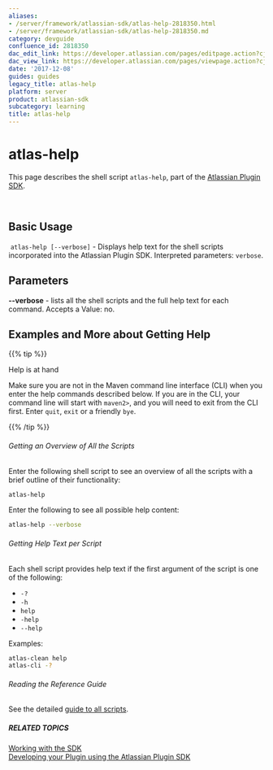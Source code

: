 ```yaml
---
aliases:
- /server/framework/atlassian-sdk/atlas-help-2818350.html
- /server/framework/atlassian-sdk/atlas-help-2818350.md
category: devguide
confluence_id: 2818350
dac_edit_link: https://developer.atlassian.com/pages/editpage.action?cjm=wozere&pageId=2818350
dac_view_link: https://developer.atlassian.com/pages/viewpage.action?cjm=wozere&pageId=2818350
date: '2017-12-08'
guides: guides
legacy_title: atlas-help
platform: server
product: atlassian-sdk
subcategory: learning
title: atlas-help
---
```

# atlas-help

This page describes the shell script `atlas-help`, part of the [Atlassian Plugin SDK](/server/framework/atlassian-sdk/working-with-the-sdk).

 

## Basic Usage

 `atlas-help [--verbose]` - Displays help text for the shell scripts incorporated into the Atlassian Plugin SDK. Interpreted parameters: `verbose`.

## Parameters

**--verbose** - lists all the shell scripts and the full help text for each command. Accepts a Value: no.

## Examples and More about Getting Help

{{% tip %}}

Help is at hand

Make sure you are not in the Maven command line interface (CLI) when you enter the help commands described below. If you are in the CLI, your command line will start with `maven2>`, and you will need to exit from the CLI first. Enter `quit`, `exit` or a friendly `bye`.

{{% /tip %}}

###### Getting an Overview of All the Scripts

Enter the following shell script to see an overview of all the scripts with a brief outline of their functionality:

``` bash
atlas-help
```

Enter the following to see all possible help content:

``` bash
atlas-help --verbose
```

###### Getting Help Text per Script

Each shell script provides help text if the first argument of the script is one of the following:

-   `-?`
-   `-h`
-   `help`
-   `-help`
-   `--help`

Examples:

``` bash
atlas-clean help
atlas-cli -?
```

###### Reading the Reference Guide

See the detailed <a href="/pages/createpage.action?spaceKey=DOCS&amp;title=Atlassian+Plugin+SDK+Documentation&amp;linkCreation=true&amp;fromPageId=2818463" class="createlink">guide to all scripts</a>.

##### RELATED TOPICS

[Working with the SDK](/server/framework/atlassian-sdk/working-with-the-sdk)  
<a href="/pages/createpage.action?spaceKey=DOCS&amp;title=Developing+your+Plugin+using+the+Atlassian+Plugin+SDK&amp;linkCreation=true&amp;fromPageId=2818350" class="createlink">Developing your Plugin using the Atlassian Plugin SDK</a>














































































































































































































































